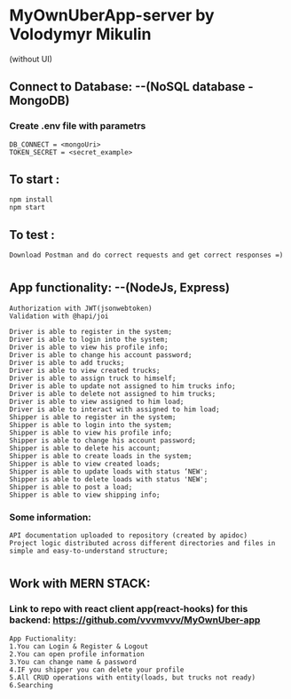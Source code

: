 # MyOwnUberApp-server by Volodymyr Mikulin
(without UI)
## Connect to Database: --(NoSQL database - MongoDB)

### Create .env file with parametrs
```
DB_CONNECT = <mongoUri>
TOKEN_SECRET = <secret_example>
```
## To start :
```
npm install
npm start
```

## To test :
``
Download Postman and do correct requests and get correct responses =)
``
#

## App functionality: --(NodeJs, Express)
```
Authorization with JWT(jsonwebtoken)
Validation with @hapi/joi

Driver is able to register in the system;
Driver is able to login into the system;
Driver is able to view his profile info;
Driver is able to change his account password;
Driver is able to add trucks;
Driver is able to view created trucks;
Driver is able to assign truck to himself;
Driver is able to update not assigned to him trucks info;
Driver is able to delete not assigned to him trucks;
Driver is able to view assigned to him load;
Driver is able to interact with assigned to him load;
Shipper is able to register in the system;
Shipper is able to login into the system;
Shipper is able to view his profile info;
Shipper is able to change his account password;
Shipper is able to delete his account;
Shipper is able to create loads in the system;
Shipper is able to view created loads;
Shipper is able to update loads with status ‘NEW';
Shipper is able to delete loads with status 'NEW';
Shipper is able to post a load;
Shipper is able to view shipping info;

```

### Some information:

```
API documentation uploaded to repository (created by apidoc)
Project logic distributed across different directories and files in simple and easy-to-understand structure;

```
#

## Work with MERN STACK:
### Link to repo with react client app(react-hooks) for this backend: https://github.com/vvvmvvv/MyOwnUber-app
```
App Fuctionality:
1.You can Login & Register & Logout
2.You can open profile information
3.You can change name & password 
4.IF you shipper you can delete your profile
5.All CRUD operations with entity(loads, but trucks not ready)
6.Searching
```
